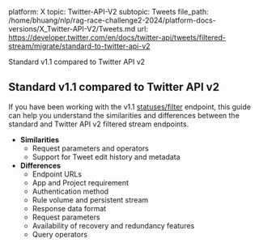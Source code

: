 platform: X
topic: Twitter-API-V2
subtopic: Tweets
file_path: /home/bhuang/nlp/rag-race-challenge2-2024/platform-docs-versions/X_Twitter-API-V2/Tweets.md
url: https://developer.twitter.com/en/docs/twitter-api/tweets/filtered-stream/migrate/standard-to-twitter-api-v2

Standard v1.1 compared to Twitter API v2

## Standard v1.1 compared to Twitter API v2

If you have been working with the v1.1 [statuses/filter](https://developer.twitter.com/en/docs/twitter-api/v1/tweets/filter-realtime/api-reference/post-statuses-filter) endpoint, this guide can help you understand the similarities and differences between the standard and Twitter API v2 filtered stream endpoints.

* **Similarities**
    * Request parameters and operators
    * Support for Tweet edit history and metadata
* **Differences**
    * Endpoint URLs
    * App and Project requirement
    * Authentication method
    * Rule volume and persistent stream
    * Response data format
    * Request parameters
    * Availability of recovery and redundancy features
    * Query operators